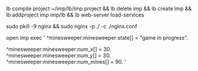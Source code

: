 lb compile project ~/imp/lb/imp.project && lb delete imp && lb create imp && lb addproject imp imp/lb && lb web-server load-services

sudo pkill -9 nginx && sudo nginx -p ./ -c ./nginx.conf

open imp 
exec '
  ^minesweeper:minesweeper:state[] = "game in progress".
  
  ^minesweeper:minesweeper:num_x[] = 30.
  ^minesweeper:minesweeper:num_y[] = 30.
  ^minesweeper:minesweeper:num_mines[] = 90.
'
